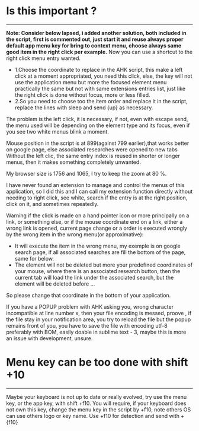  # Is this important ?
___

**Note: Consider below lapsed, i added another solution, both included in the script, first is commented out, just start it and reuse always proper default app menu key for bring to context menu, choose always same good item in the right click per example.**
Now you can use a shortcut to the right click menu entry wanted.
 - 1.Choose the coordinate to replace in the AHK script, this make a left click at a moment appropriated, you need this click, else, the key will not use the application menu but more the focused element menu practically the same but not with same extensions entries list, just like the right click is done without focus, more or less filled.
 - 2.So you need to choose too the item order and replace it in the script, replace the lines with sleep and send {up} as necessary.

The problem is the left click, it is necessary, if not, even with escape send, the menu used will be depending on the element type and its focus, even if you see two white menus blink a moment.

Mouse position in the script is at 899(against 799 earlier),that works better on google page, else associated researches were opened to new tabs
Without the left clic, the same entry index is reused in shorter or longer menus, then it makes something completely unwanted.

My browser size is 1756 and 1065, I try to keep the zoom at 80 %.

I have never found an extension to manage and control the menus of this application, so I did this and I can call my extension function directly without needing to right click, see white, search if the entry is at the right position, click on it, and sometimes repeatedly.

Warning if the click is made on a hand pointer icon or more principally on a link, or something else, or if the mouse coordinate end on a link, either a wrong link is opened, current page change or a order is executed wrongly by the wrong item in the wrong menu(or approximative):
 - It will execute the item in the wrong menu, my exemple is on google search page, if all associated searches are fill the bottom of the page, same for below.
 - The element will not be deleted but more your predefined coordinates of your mouse, where there is an associated research button, then the current tab will load the link under the associated search, but the element will be deleted before ...

So please change that coordinate in the bottom of your application.


If you have a POPUP problem with AHK asking you, wrong character incompatible at line number x, then your file encoding is messed, proove , if the file stay in your notification area, you try to reload the file but the popup remains front of you, you have to save the file with encoding utf-8 preferably with BOM, easily doable in sublime text - 3, maybe this is more an issue with development, unsure.


 # Menu key can be too done with shift +10
___

Maybe your keyboard is not up to date or really evolved, try use the menu key, or the app key, with shift +f10.
You will require, if your keyboard does not own this key, change the menu key in the script by +f10, note others OS can use others logo or key name.
Use +f10 for detection and send with +{f10}


